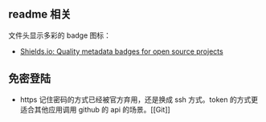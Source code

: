 ## readme 相关

文件头显示多彩的 badge 图标：
- [Shields.io: Quality metadata badges for open source projects](https://shields.io/)

## 免密登陆

- https 记住密码的方式已经被官方弃用，还是换成 ssh 方式。token 的方式更适合其他应用调用 github 的 api 的场景。[[Git]]
